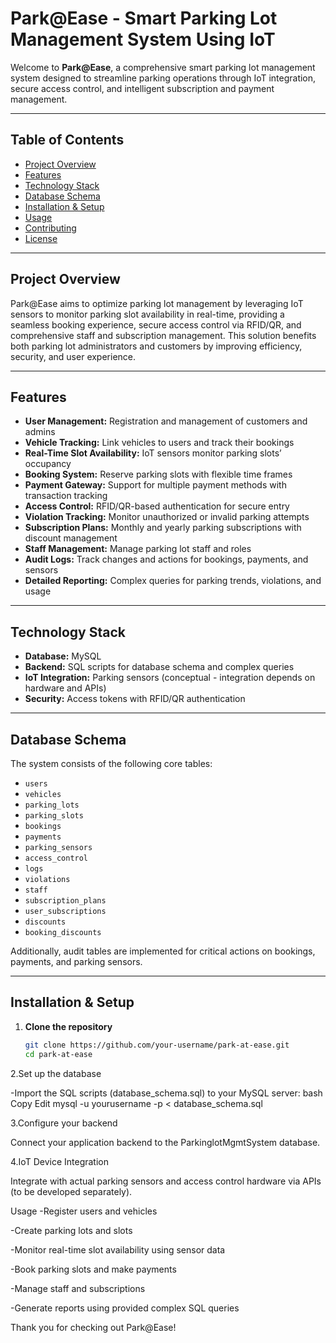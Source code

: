 # Park@Ease - Smart Parking Lot Management System Using IoT

Welcome to **Park@Ease**, a comprehensive smart parking lot management system designed to streamline parking operations through IoT integration, secure access control, and intelligent subscription and payment management.

---

## Table of Contents

- [Project Overview](#project-overview)  
- [Features](#features)  
- [Technology Stack](#technology-stack)  
- [Database Schema](#database-schema)  
- [Installation & Setup](#installation--setup)  
- [Usage](#usage)  
- [Contributing](#contributing)  
- [License](#license)  

---

## Project Overview

Park@Ease aims to optimize parking lot management by leveraging IoT sensors to monitor parking slot availability in real-time, providing a seamless booking experience, secure access control via RFID/QR, and comprehensive staff and subscription management. This solution benefits both parking lot administrators and customers by improving efficiency, security, and user experience.

---

## Features

- **User Management:** Registration and management of customers and admins  
- **Vehicle Tracking:** Link vehicles to users and track their bookings  
- **Real-Time Slot Availability:** IoT sensors monitor parking slots’ occupancy  
- **Booking System:** Reserve parking slots with flexible time frames  
- **Payment Gateway:** Support for multiple payment methods with transaction tracking  
- **Access Control:** RFID/QR-based authentication for secure entry  
- **Violation Tracking:** Monitor unauthorized or invalid parking attempts  
- **Subscription Plans:** Monthly and yearly parking subscriptions with discount management  
- **Staff Management:** Manage parking lot staff and roles  
- **Audit Logs:** Track changes and actions for bookings, payments, and sensors  
- **Detailed Reporting:** Complex queries for parking trends, violations, and usage  

---

## Technology Stack

- **Database:** MySQL  
- **Backend:** SQL scripts for database schema and complex queries  
- **IoT Integration:** Parking sensors (conceptual - integration depends on hardware and APIs)  
- **Security:** Access tokens with RFID/QR authentication  

---

## Database Schema

The system consists of the following core tables:

- `users`  
- `vehicles`  
- `parking_lots`  
- `parking_slots`  
- `bookings`  
- `payments`  
- `parking_sensors`  
- `access_control`  
- `logs`  
- `violations`  
- `staff`  
- `subscription_plans`  
- `user_subscriptions`  
- `discounts`  
- `booking_discounts`  

Additionally, audit tables are implemented for critical actions on bookings, payments, and parking sensors.

---

## Installation & Setup

1. **Clone the repository**  
   ```bash
   git clone https://github.com/your-username/park-at-ease.git
   cd park-at-ease
2.Set up the database

-Import the SQL scripts (database_schema.sql) to your MySQL server:
bash
Copy
Edit
mysql -u yourusername -p < database_schema.sql

3.Configure your backend

Connect your application backend to the ParkinglotMgmtSystem database.

4.IoT Device Integration

Integrate with actual parking sensors and access control hardware via APIs (to be developed separately).

Usage
-Register users and vehicles

-Create parking lots and slots

-Monitor real-time slot availability using sensor data

-Book parking slots and make payments

-Manage staff and subscriptions

-Generate reports using provided complex SQL queries

Thank you for checking out Park@Ease!

